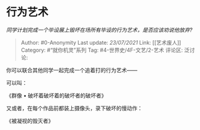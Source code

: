 # 行为艺术
*同学计划完成一个毕设展上毁坏在场所有毕设的行为艺术，是否应该劝说他放弃?*

> Author: #0-Anonymity
> Last update: *23/07/2021*
> Link: [[艺术废人]]
> Category: #“就你机灵”系列
> Tag: #4-世界史/4F-文艺/2-艺术
> 评论区:
> 泛讨论:

你可以联合其他同学一起完成一个追着打的行为艺术——

可以叫：

《群像 • 破坏着破坏着的破坏者的破坏者》

又或者，在每个作品前都装上摄像头，录下破坏的慢动作：

《被凝视的毁灭者》
